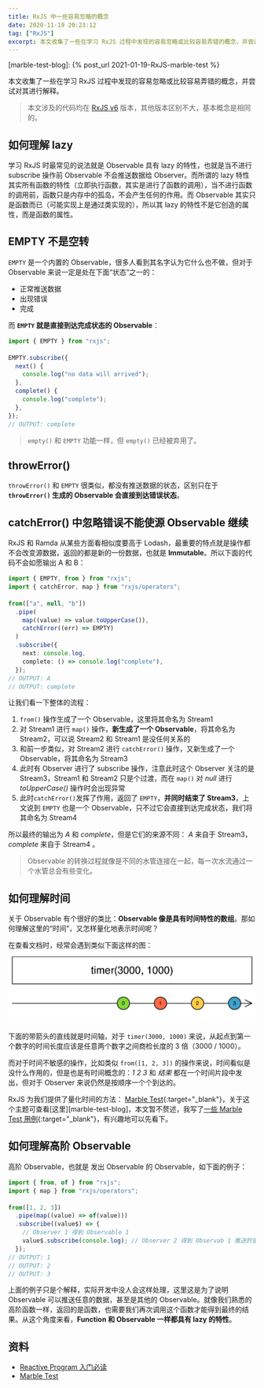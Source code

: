 ```yaml
---
title: RxJS 中一些容易忽略的概念
date: 2020-11-19 20:23:12
tag: ["RxJS"]
excerpt: 本文收集了一些在学习 RxJS 过程中发现的容易忽略或比较容易弄错的概念，并尝试对其进行解释。
---
```


[rxjsv6]: https://github.com/ReactiveX/rxjs/tree/6.x
[marbletest]: https://rxjs-dev.firebaseapp.com/guide/testing/marble-testing
[lwz-marble-test]: https://github.com/liuwenzhuang/learn-rxjs-by-test/blob/master/test/marble-test.spec.ts
[reactive-program-newbie]: https://gist.github.com/staltz/868e7e9bc2a7b8c1f754

[marble-test-blog]: {% post_url 2021-01-19-RxJS-marble-test %}

本文收集了一些在学习 RxJS 过程中发现的容易忽略或比较容易弄错的概念，并尝试对其进行解释。

> 本文涉及的代码均在 [RxJS v6][rxjsv6] 版本，其他版本区别不大，基本概念是相同的。

## 如何理解 lazy

学习 RxJS 时最常见的说法就是 Observable 具有 lazy 的特性，也就是当不进行 subscribe 操作前 Observable 不会推送数据给 Observer。而所谓的 lazy 特性其实所有函数的特性（立即执行函数，其实是进行了函数的调用），当不进行函数的调用前，函数只是内存中的孤岛，不会产生任何的作用。而 Observable 其实只是函数而已（可能实现上是通过类实现的），所以其 lazy 的特性不是它创造的属性，而是函数的属性。

## EMPTY 不是空转

`EMPTY` 是一个内置的 Observable，很多人看到其名字认为它什么也不做，但对于 Observable 来说一定是处在下面“状态”之一的：

- 正常推送数据
- 出现错误
- 完成

而 **`EMPTY` 就是直接到达完成状态的 Observable**：

```ts
import { EMPTY } from "rxjs";

EMPTY.subscribe({
  next() {
    console.log("no data will arrived");
  },
  complete() {
    console.log("complete");
  },
});
// OUTPUT: complete
```

> `empty()` 和 `EMPTY` 功能一样，但 `empty()` 已经被弃用了。

## throwError()

`throwError()` 和 `EMPTY` 很类似，都没有推送数据的状态，区别只在于 **`throwError()` 生成的 Observable 会直接到达错误状态**。

## catchError() 中忽略错误不能使源 Observable 继续

RxJS 和 Ramda 从某些方面看相似度要高于 Lodash，最重要的特点就是操作都不会改变源数据，返回的都是新的一份数据，也就是 **Immutable**。所以下面的代码不会如愿输出 A 和 B：

```ts
import { EMPTY, from } from "rxjs";
import { catchError, map } from "rxjs/operators";

from(["a", null, "b"])
  .pipe(
    map((value) => value.toUpperCase()),
    catchError((err) => EMPTY)
  )
  .subscribe({
    next: console.log,
    complete: () => console.log("complete"),
  });
// OUTPUT: A
// OUTPUT: complete
```

让我们看一下整体的流程：

1. `from()` 操作生成了一个 Observable，这里将其命名为 Stream1
2. 对 Stream1 进行 `map()` 操作，**新生成了一个 Observable**，将其命名为 Stream2，可以说 Stream2 和 Stream1 是没任何关系的
3. 和前一步类似，对 Stream2 进行 `catchError()` 操作，又新生成了一个 Observable，将其命名为 Stream3
4. 此时有 Observer 进行了 subscribe 操作，注意此时这个 Observer 关注的是 Stream3，Stream1 和 Stream2 只是个过渡，而在 `map()` 对 _null_ 进行 _toUpperCase()_ 操作时会出现异常
5. 此时`catchError()`发挥了作用，返回了 `EMPTY`，**并同时结束了 Stream3**，上文说到 `EMPTY` 也是一个 Observable，只不过它会直接到达完成状态，我们将其命名为 Stream4

所以最终的输出为 _A_ 和 _complete_，但是它们的来源不同： _A_ 来自于 Stream3，_complete_ 来自于 Stream4 。

> Observable 的转换过程就像是不同的水管连接在一起，每一次水流通过一个水管总会有些变化。

## 如何理解时间

关于 Observable 有个很好的类比：**Observable 像是具有时间特性的数组**。那如何理解这里的“时间”，又怎样量化地表示时间呢？

在查看文档时，经常会遇到类似下面这样的图：

![timer](/img/posts/rxjs/timer.png)

下面的带箭头的直线就是时间轴，对于 `timer(3000, 1000)` 来说，从起点到第一个数字的时间长度应该是任意两个数字之间商检长度的 3 倍（3000 / 1000）。

而对于时间不敏感的操作，比如类似 `from([1, 2, 3])` 的操作来说，时间看似是没什么作用的，但是也是有时间概念的：_1_ _2_ _3_ 和 _结束_ 都在一个时间片段中发出，但对于 Observer 来说仍然是按顺序一个个到达的。

RxJS 为我们提供了量化时间的方法： [Marble Test][marbletest]{:target="\_blank"}，关于这个主题可查看[这里][marble-test-blog]，本文暂不赘述，我写了[一些 Marble Test 用例][lwz-marble-test]{:target="\_blank"}，有兴趣地可以先看下。

## 如何理解高阶 Observable

高阶 Observable，也就是 发出 Observable 的 Observable，如下面的例子：

```ts
import { from, of } from "rxjs";
import { map } from "rxjs/operators";

from([1, 2, 3])
  .pipe(map((value) => of(value)))
  .subscribe((value$) => {
    // Observer 1 得到 Observable 1
    value$.subscribe(console.log); // Observer 2 得到 Observab 1 推送的值
  });
// OUTPUT: 1
// OUTPUT: 2
// OUTPUT: 3
```

上面的例子只是个解释，实际开发中没人会这样处理，这里这是为了说明 Observable 可以推送任意的数据，甚至是其他的 Observable。就像我们熟悉的高阶函数一样，返回的是函数，也需要我们再次调用这个函数才能得到最终的结果。从这个角度来看，**Function 和 Observable 一样都具有 lazy 的特性**。

## 资料

- [Reactive Program 入门必读][reactive-program-newbie]
- [Marble Test][marbletest]

